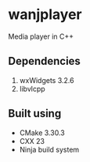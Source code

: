 # wanjplayer
Media player in C++

## Dependencies
1. wxWidgets 3.2.6
2. libvlcpp

## Built using 
* CMake 3.30.3
* CXX 23
* Ninja build system


